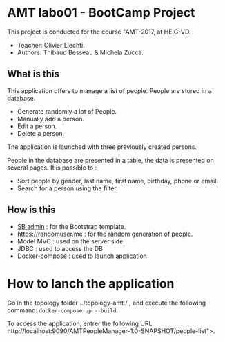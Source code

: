 # AMT labo01 - BootCamp Project

This project is conducted for the course "AMT-2017, at HEIG-VD.

* Teacher: Olivier Liechti.
* Authors: Thibaud Besseau & Michela Zucca.

## What is this
This application offers to manage a list of people. People are stored in a database.

* Generate randomly a lot of People.
* Manually add a person.
* Edit a person.
* Delete a person.

The application is launched with three previously created persons. 

People in the database are presented in a table, the data is presented on several pages. It is possible to :
* Sort people by gender, last name, first name, birthday, phone or email. 
* Search for a person using the filter.

## How is this
  * <a href="https://startbootstrap.com/template-overviews/sb-admin/">SB admin</a> : for the Bootstrap template.
  * <a href="https://randomuser.me/api/?inc=gender,name,dob,email,phone&results=">https://randomuser.me</a> : for the random
 generation of people.
  * Model MVC : used on the server side.
  * JDBC : used to access the DB
  * Docker-compose : used to launch application
  
# How to lanch the application
Go in the topology folder ../topology-amt./ , and execute the following command: ```docker-compose up --build```.

To access the application, entrer the following URL http://localhost:9090/AMTPeopleManager-1.0-SNAPSHOT/people-list">.
